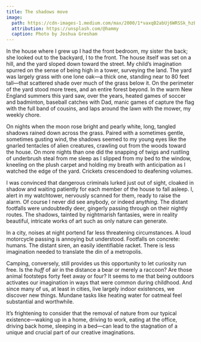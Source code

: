 ```yaml
---
title: The shadows move
image:
  path: https://cdn-images-1.medium.com/max/2000/1*vaxqB2abUj6WRSSk_hzBMQ.jpeg
  attribution: https://unsplash.com/@hammy
  caption: Photo by Joshua Gresham
---
```


In the house where I grew up I had the front bedroom, my sister the back; she
looked out to the backyard, I to the front. The house itself was set on a hill,
and the yard sloped down toward the street. My child’s imagination spurred on
the sense of being high in a tower, surveying the land. The yard was largely
grass with one lone oak—a thick one, standing near to 80 feet tall—that
scattered shade over much of the grass below it. On the perimeter of the yard
stood more trees, and an entire forest beyond. In the warm New England summers
this yard saw, over the years, heated games of soccer and badminton, baseball
catches with Dad, manic games of capture the flag with the full band of cousins,
and laps around the lawn with the mower, my weekly chore.

On nights when the moon rose bright and pearly white, long, tangled shadows
rained down across the grass. Paired with a sometimes gentle, sometimes gusting
wind, the shadows seemed to my young eyes like the gnarled tentacles of alien
creatures, crawling out from the woods toward the house. On more nights than one
did the snapping of twigs and rustling of underbrush steal from me sleep as I
slipped from my bed to the window, kneeling on the plush carpet and holding my
breath with anticipation as I watched the edge of the yard. Crickets crescendoed
to deafening volumes.

I was convinced that dangerous criminals lurked just out of sight, cloaked in
shadow and waiting patiently for each member of the house to fall asleep. I,
alert in my watchtower, nervously scanned for them, ready to raise the alarm. Of
course I never did see anybody, or indeed any*thing*. The distant footfalls were
undoubtedly deer, gingerly passing through on their nightly routes. The shadows,
tainted by nightmarish fantasies, were in reality beautiful, intricate works of
art such as only nature can generate.

In a city, noises at night portend far less threatening circumstances. A loud
motorcycle passing is annoying but understood. Footfalls on concrete: humans.
The distant siren, an easily identifiable racket. There is less imagination
needed to translate the din of a metropolis.

Camping, conversely, still provides us this opportunity to let curiosity run
free. Is the *huff* of air in the distance a bear or merely a raccoon? Are those
animal footsteps forty feet away or four? It seems to me that being outdoors
activates our imagination in ways that were common during childhood. And since
many of us, at least in cities, live largely indoor existences, we discover new
things. Mundane tasks like heating water for oatmeal feel substantial and
worthwhile.

It’s frightening to consider that the removal of nature from our typical
existence—waking up in a home, driving to work, eating at the office, driving
back home, sleeping in a bed—can lead to the stagnation of a unique and crucial
part of our creative imaginations.
